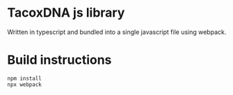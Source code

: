 # TacoxDNA js library
Written in typescript and bundled into a single javascript file using webpack.

# Build instructions
```
npm install
npx webpack
```

